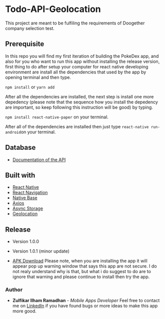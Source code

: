# Todo-API-Geolocation

This project are meant to be fulfiling the requirements of Doogether company selection test.

## Prerequisite

In this repo you will find my first iteration of building the PokeDex app, and also for you who want to run this app without installing the release version, first thing to do after setup your computer for react native developing environment are install all the dependencies that used by the app by opening terminal and then type.

```npm install``` or ```yarn add```

After all the dependencies are installed, the next step is install one more depedency (please note that the sequence how you install the depedency are important, so keep following this instruction will be good) by typing.

```npm install react-native-paper``` on your terminal.

After all of the dependencies are installed then just type ```react-native run-android```on your terminal.

## Database

* [Documentation of the API](https://jsonplaceholder.typicode.com/guide.html)

## Built with

* [React Native](https://facebook.github.io/react-native/docs/getting-started)
* [React Navigation](https://reactnavigation.org/docs/en/getting-started.html)
* [Native Base](https://docs.nativebase.io/)
* [Axios](https://www.npmjs.com/package/axios)
* [Async Storage](https://github.com/react-native-community/async-storage)
* [Geolocation](https://github.com/react-native-community/react-native-geolocation)

## Release
* Version 1.0.0
* Version 1.0.1 (minor update)

* [APK Download](https://drive.google.com/open?id=1LUIzGPGJ2jjfCOzd5RUs9SI8gRAzZ2Nf)
Please note, when you are installing the app it will appear pop up warning window that says this app are not secure. I do not realy understand why is that, but what i do suggest to do are to ignore that warning and please continue to install then try the app.

### Author

* **Zulfikar Ilham Ramadhan** - *Mobile Apps Developer* 
Feel free to contact me on [LinkedIn](linkedin.com/in/zulfikarir/) if you have found bugs or more ideas to make this app more good.
